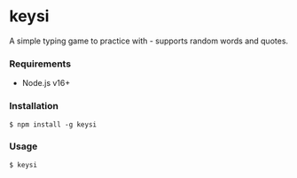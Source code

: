 # keysi

A simple typing game to practice with - supports random words and quotes.

### Requirements

- Node.js v16+

### Installation

    $ npm install -g keysi

### Usage

    $ keysi

